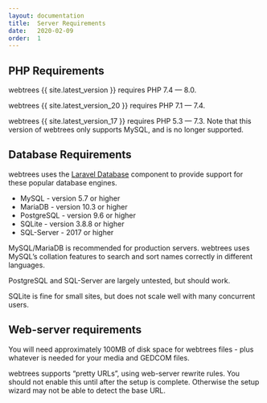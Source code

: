 ```yaml
---
layout: documentation
title:  Server Requirements
date:   2020-02-09
order:  1
---
```


## PHP Requirements

webtrees {{ site.latest_version }} requires PHP 7.4 — 8.0.

webtrees {{ site.latest_version_20 }} requires PHP 7.1 — 7.4.

webtrees {{ site.latest_version_17 }} requires PHP 5.3 — 7.3.
Note that this version of webtrees only supports MySQL, and is
no longer supported.

## Database Requirements

webtrees uses the [Laravel Database](https://laravel.com/docs/8.x/database) component to provide support for these
popular database engines.

* MySQL - version 5.7 or higher
* MariaDB - version 10.3 or higher
* PostgreSQL - version 9.6 or higher
* SQLite - version 3.8.8 or higher
* SQL-Server - 2017 or higher

MySQL/MariaDB is recommended for production servers.
webtrees uses MySQL’s collation features to search and sort names correctly
in different languages.

PostgreSQL and SQL-Server are largely untested, but should work.

SQLite is fine for small sites, but does not scale well with many concurrent users.

## Web-server requirements

You will need approximately 100MB of disk space for webtrees files - plus whatever
is needed for your media and GEDCOM files.

webtrees supports “pretty URLs”, using web-server rewrite rules.
You should not enable this until after the setup is complete.
Otherwise the setup wizard may not be able to detect the base URL.
